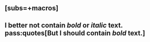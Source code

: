 [subs=+macros] 
----
I better not contain *bold* or _italic_ text.
pass:quotes[But I should contain *bold* text.] 
----
